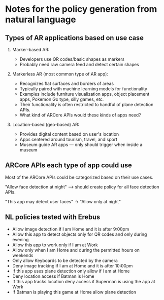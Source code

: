 # Notes for the policy generation from natural language

## Types of AR applications based on use case

1. Marker-based AR:
   + Developers use QR codes/basic shapes as markers
   + Probably need raw camera feed and detect certain shapes

2. Markerless AR (most common type of AR app):
   + Recognizes flat surfaces and borders of areas
   + Typically paired with machine learning models for functionality
   + Examples include furniture visualization apps, object placement apps, 
        Pokemon Go type, silly games, etc.
   + Their functionality is often restricted to handful of plane detection
        APIs.
   + What kind of ARCore APIs would these kinds of apps need?

3. Location-based (geo-based) AR:
   + Provides digital content based on user's location
   + Apps centered around tourism, travel, and sport
   + Museum guide AR apps — only should trigger when inside a museum

## ARCore APIs each type of app could use

Most of the ARCore APIs could be categorized based on their use cases.

"Allow face detection at night" --> should create policy for all face detection
APIs.

"This app may detect user faces" -> "Allow only at night"

## NL policies tested with Erebus

+ Allow image detection if I am Home and it is after 9:00pm
+ Allow this app to detect objects only for QR codes and only during evening
+ Allow this app to work only if I am at Work
+ Allow only when I am Home and during the permitted hours on weekends
+ Only allow Keyboards to be detected by the camera
+ Deny image tracking if I am at Home and it is after 10:00pm
+ If this app uses plane detection only allow if I am at Home
+ Deny location access if Batman is Home
+ If this app tracks location deny access if Superman is using the app at Work
+ If Batman is playing this game at Home allow plane detection



